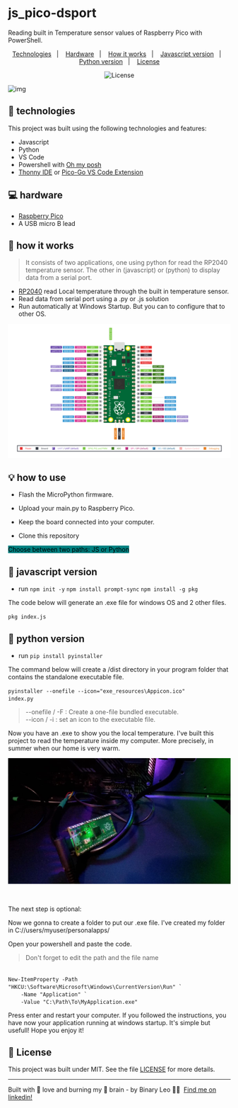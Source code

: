 # js_pico-dsport
Reading built in Temperature sensor values of Raspberry Pico  with PowerShell.

<p align="center">
  <a href="#-technologies">Technologies</a>&nbsp;&nbsp;&nbsp;|&nbsp;&nbsp;&nbsp;
  <a href="#-hardware">Hardware</a>&nbsp;&nbsp;&nbsp;|&nbsp;&nbsp;&nbsp;
  <a href="#-how-it-works">How it works</a>&nbsp;&nbsp;&nbsp;|&nbsp;&nbsp;&nbsp;
  <a href="#-javascript-version">Javascript version</a>&nbsp;&nbsp;&nbsp;|&nbsp;&nbsp;&nbsp;
  <a href="#-python-version">Python version</a>&nbsp;&nbsp;&nbsp;|&nbsp;&nbsp;&nbsp;
  <a href="#-license">License</a>
</p>

<p align="center">
  <img alt="License" src="https://img.shields.io/static/v1?label=license&message=MIT&color=008080&labelColor=000000">
</p>

![img](https://github.com/BinaryLeo/js_pico-dsport/blob/main/Resources/img.gif)

## 🧪 technologies

This project was built using the following technologies and features:

- Javascript
- Python
- VS Code
- Powershell with [Oh my posh](https://ohmyposh.dev/)
- [Thonny IDE](https://thonny.org/)  or [Pico-Go VS Code Extension](http://pico-go.net/)

## 💻 hardware

- [Raspberry Pico](https://www.raspberrypi.com/products/raspberry-pi-pico/)
- A USB micro B lead


## 🚀 how it works

<blockquote>
It consists of two applications, one using python for read the RP2040 temperature sensor. The other in (javascript) or (python) to display data from a serial port.
</blockquote>


- [RP2040](https://www.raspberrypi.com/products/raspberry-pi-pico/) read Local temperature through the built in temperature sensor.
- Read data from serial port using a .py or .js solution
- Run automatically at Windows Startup. But you can to configure that to other OS.

![img](https://github.com/BinaryLeo/js_pico-dsport/blob/main/Resources/Pico-R3-SDK11-Pinout.svg)

## 💡 how to use

- Flash the MicroPython firmware.
- Upload your main.py to Raspberry Pico.
- Keep the board connected into your computer.

- Clone this repository

<mark style="background-color:#008080" >Choose between two paths: JS or Python</mark> 


## 📁 javascript version
- run
 <code>npm init -y</code>
 <code>npm install prompt-sync</code>
 <code>npm install -g pkg</code>
 
The code below will generate an .exe file for windows OS and 2 other files.

 <code>pkg index.js</code>

## 🐍 python version
- run
<code>pip install pyinstaller</code>

The command below will create a /dist directory in your program folder that contains the standalone executable file.

<code>pyinstaller --onefile --icon="exe_resources\Appicon.ico" index.py</code>

 
<blockquote>
 --onefile / -F : Create a one-file bundled executable.<br/>
 --icon / -i : set an icon to the executable file.

</blockquote>
 Now you have an .exe to show you the local temperature. I've built this project to read the temperature inside my computer.
 More precisely, in summer when our home is very warm.
 
 
 
 ![img](https://github.com/BinaryLeo/js_pico-dsport/blob/main/Resources/pico_inside.jpg)
 
 <br/>

The next step is optional:

Now we gonna to create a folder to put our .exe file. I've created my folder in C://users/myuser/personalapps/

Open your powershell and paste the code. 
<blockquote> Don't forget to edit the path and the file name</blockquote>

<code>
New-ItemProperty -Path "HKCU:\Software\Microsoft\Windows\CurrentVersion\Run" `
    -Name "Application" `
    -Value "C:\Path\To\MyApplication.exe"
</code>

Press enter and restart your computer. If you followed the instructions, you have now your application running at windows startup. It's simple but usefull! Hope you enjoy it!

## 📄 License

This project was built under MIT. See the file [LICENSE](LICENSE) for more details.

---

Built with 💖 love and burning my 🧠 brain - by Binary Leo 👋🏻 &nbsp;[Find me on linkedin!](https://www.linkedin.com/in/leonardo-moura-92b513209/)
